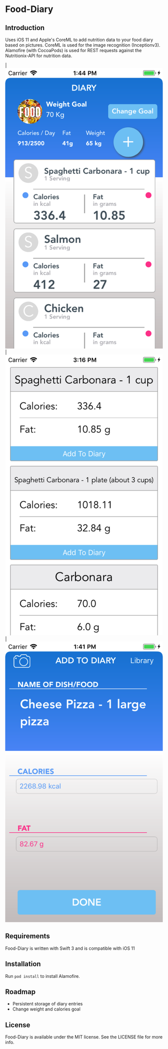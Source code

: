# Food-Diary

## Introduction

Uses iOS 11 and Apple's CoreML to add nutrition data to your food diary based on pictures. CoreML is used for the image recognition (Inceptionv3). Alamofire (with CocoaPods) is used for REST requests against the Nutritionix-API for nutrition data.

|![Home](/Screenshots/Screenshot1_Home.png?raw=true "Home")
|![Eaten food selection](/Screenshots/Screenshot3_MLSelection_2.png?raw=true "Choose eaten food")
|![Add to diary](/Screenshots/Screenshot2_AddToDiary.png?raw=true "Add to diary")

## Requirements

Food-Diary is written with Swift 3 and is compatible with iOS 11

## Installation

Run `pod install` to install Alamofire.

## Roadmap

- Persistent storage of diary entries
- Change weight and calories goal

## License

Food-Diary is available under the MIT license. See the LICENSE file for more info.


